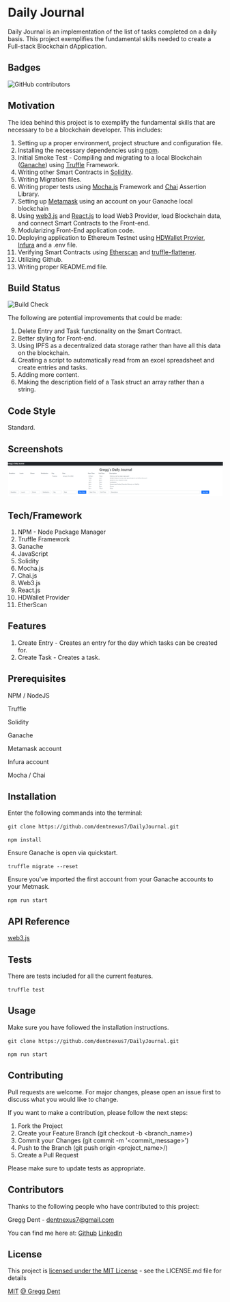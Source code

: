 # Daily Journal

Daily Journal is an implementation of the list of tasks completed on a daily basis. This project exemplifies the fundamental skills needed to create a Full-stack Blockchain dApplication.

## Badges

![GitHub contributors](https://img.shields.io/github/contributors/dentnexus7/DailyJournal)

## Motivation

The idea behind this project is to exemplify the fundamental skills that are necessary to be a blockchain developer. This includes:
  
  1. Setting up a proper environment, project structure and configuration file.
  2. Installing the necessary dependencies using [npm](https://www.npmjs.com/).
  3. Initial Smoke Test - Compiling and migrating to a local Blockchain ([Ganache](https://trufflesuite.com/ganache/index.html)) using [Truffle](https://trufflesuite.com/) Framework.
  4. Writing other Smart Contracts in [Solidity](https://docs.soliditylang.org/en/v0.8.12/).
  5. Writing Migration files.
  6. Writing proper tests using [Mocha.js](https://mochajs.org/) Framework and [Chai](https://www.chaijs.com/) Assertion Library.
  7. Setting up [Metamask](https://metamask.io/) using an account on your Ganache local blockchain
  7. Using [web3.js](https://web3js.readthedocs.io/en/v1.7.0/) and [React.js](https://reactjs.org/) to load Web3 Provider, load Blockchain data, and connect Smart Contracts to the Front-end.
  8. Modularizing Front-End application code.
  9. Deploying application to Ethereum Testnet using [HDWallet Provier](https://www.npmjs.com/package/@truffle/hdwallet-provider), [Infura](https://infura.io/) and a .env file.
  10. Verifying Smart Contracts using [Etherscan](https://etherscan.io/) and [truffle-flattener](https://www.npmjs.com/package/truffle-flattener).
  11. Utilizing Github.
  12. Writing proper README.md file.

## Build Status

![Build Check](https://img.shields.io/github/checks-status/dentnexus7/DailyJournal/main)

The following are potential improvements that could be made:

  1. Delete Entry and Task functionality on the Smart Contract.
  2. Better styling for Front-end.
  3. Using IPFS as a decentralized data storage rather than have all this data on the blockchain.
  4. Creating a script to automatically read from an excel spreadsheet and create entries and tasks.
  5. Adding more content.
  6. Making the description field of a Task struct an array rather than a string.

## Code Style

Standard.

## Screenshots

![Screenshots of projects](./src/Screenshot.png)

## Tech/Framework 

1.  NPM - Node Package Manager
2.  Truffle Framework
3.  Ganache
4.  JavaScript
5.  Solidity
6.  Mocha.js
7.  Chai.js
8.  Web3.js
9.  React.js
10. HDWallet Provider
11. EtherScan

## Features

1. Create Entry - Creates an entry for the day which tasks can be created for.
2. Create Task  - Creates a task.

## Prerequisites

NPM / NodeJS

Truffle

Solidity

Ganache

Metamask account

Infura account

Mocha / Chai

## Installation

Enter the following commands into the terminal:

`git clone https://github.com/dentnexus7/DailyJournal.git`

`npm install`

Ensure Ganache is open via quickstart.

`truffle migrate --reset`

Ensure you've imported the first account from your Ganache accounts to your Metmask.

`npm run start`

## API Reference

[web3.js](https://web3js.readthedocs.io/en/v1.7.0/)

## Tests

There are tests included for all the current features.

`truffle test`

## Usage

Make sure you have followed the installation instructions.

`git clone https://github.com/dentnexus7/DailyJournal.git`

`npm run start`

## Contributing

Pull requests are welcome. For major changes, please open an issue first to discuss what you would like to change.

If you want to make a contribution, please follow the next steps:

  1. Fork the Project
  2. Create your Feature Branch (git checkout -b <branch_name>)
  3. Commit your Changes (git commit -m '<commit_message>')
  4. Push to the Branch (git push origin <project_name>/<location>)
  5. Create a Pull Request

Please make sure to update tests as appropriate.

## Contributors

Thanks to the following people who have contributed to this project:

Gregg Dent - dentnexus7@gmail.com

You can find me here at: [Github](https://github.com/dentnexus7) [LinkedIn](https://www.linkedin.com/in/gregory-dent-77b452103/) 

## License

This project is [licensed under the MIT License](./LICENSE) - see the LICENSE.md file for details

[MIT](https://choosealicense.com/licenses/mit/) [@ Gregg Dent](https://github.com/dentnexus7)
